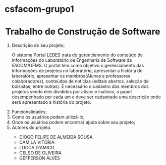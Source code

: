 # csfacom-grupo1
<h1 align="center"> Trabalho de Construção de Software </h1>
<ol>
  <li>Descrição do seu projeto;</li>
      <p>
          O sistema Portal LEDES trata do gerenciamento do conteúdo de informações do
          Laboratório de Engenharia de Software da FACOM/UFMS. O portal tem como objetivo o
          gerenciamento das informações de projetos no laboratório, apresentar a história do
          laboratório, apresentar os membros(Alunos e professores colaboradores), conteúdos de
          notícias (editais abertos, seleção de bolsistas, entre outras). É necessário o cadastro dos
          membros dos projetos sendo eles divididos por ativos e inativos, o papel desempenhado por
          cada um e deve ser cadastrado uma descrição onde será apresentado a história do projeto.
      </p>
  <li>Funcionalidades;</li>
  <li>Como os usuários podem utilizá-lo;</li>
  <li>Onde os usuários podem encontrar ajuda sobre seu projeto;</li>
  <li>Autores do projeto.</li>
    <ul>
      <li>DIOGO FELIPE DE ALMEIDA SOUSA</li>
      <li>CAMILA VITÓRIA</li>
      <li>LUCCA D'AMICO</li>
      <li>CELSO DE OLIVEIRA</li>
      <li>GEFFERSON ALVES</li>
    </ul>
</ol>
